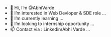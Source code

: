 - 👋 Hi, I’m @AbhiVarde
- 👀 I’m interested in Web Devloper & SDE role ...
- 🌱 I’m currently learning ...
- 💞️ I’m looking to internship opportunity ...
- 📫 Contact via : Linkedin\Abhi Varde ...

<!---
AbhiVarde/AbhiVarde is a ✨ special ✨ repository because its `README.md` (this file) appears on your GitHub profile.
You can click the Preview link to take a look at your changes.
--->

